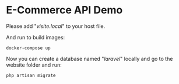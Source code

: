 # E-Commerce API Demo

Please add "*visite.local*" to your host file.

And run to build images:
    
    docker-compose up

Now you can create a database named "*laravel*" locally and go to the website folder and run:

    php artisan migrate

